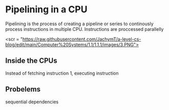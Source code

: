 # Pipelining in a CPU

Pipelining is the process of creating a pipeline or series to continously process instructions in multiple CPU. Instructions are proccessed parallelly

<scr = "https://raw.githubusercontent.com/JachymT/a-level-cs-blog/edit/main/Computer%20Systems/1.1/1.1.1/images/3.PNG">

## Inside the CPUs 
Instead of fetching instruction 1, executing instruction



## Probelems
sequential dependencies
